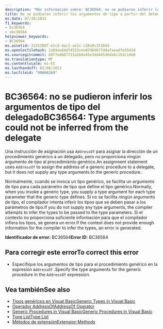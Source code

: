 ```yaml
---
description: 'Más información sobre: BC36564: no se pudieron inferir los argumentos de tipo del delegado'
title: No se pudieron inferir los argumentos de tipo a partir del delegado
ms.date: 07/20/2015
f1_keywords:
- bc36564
- vbc36564
helpviewer_keywords:
- BC36564
ms.assetid: 21312807-e1cd-4ac1-ae1c-c28a9c25164d
ms.openlocfilehash: 1a83ee64df4523cee87d0d677ddafaeadfe5543d
ms.sourcegitcommit: ddf7edb67715a5b9a45e3dd44536dabc153c1de0
ms.translationtype: MT
ms.contentlocale: es-ES
ms.lasthandoff: 02/06/2021
ms.locfileid: "99666269"
---
```

# <a name="bc36564-type-arguments-could-not-be-inferred-from-the-delegate"></a><span data-ttu-id="5a703-103">BC36564: no se pudieron inferir los argumentos de tipo del delegado</span><span class="sxs-lookup"><span data-stu-id="5a703-103">BC36564: Type arguments could not be inferred from the delegate</span></span>

<span data-ttu-id="5a703-104">Una instrucción de asignación usa `AddressOf` para asignar la dirección de un procedimiento genérico a un delegado, pero no proporciona ningún argumento de tipo al procedimiento genérico.</span><span class="sxs-lookup"><span data-stu-id="5a703-104">An assignment statement uses `AddressOf` to assign the address of a generic procedure to a delegate, but it does not supply any type arguments to the generic procedure.</span></span>

 <span data-ttu-id="5a703-105">Normalmente, cuando se invoca un tipo genérico, se facilita un argumento de tipo para cada parámetro de tipo que define el tipo genérico.</span><span class="sxs-lookup"><span data-stu-id="5a703-105">Normally, when you invoke a generic type, you supply a type argument for each type parameter that the generic type defines.</span></span> <span data-ttu-id="5a703-106">Si no se facilita ningún argumento de tipo, el compilador intenta inferir los tipos que se deben pasar a los parámetros de tipo.</span><span class="sxs-lookup"><span data-stu-id="5a703-106">If you do not supply any type arguments, the compiler attempts to infer the types to be passed to the type parameters.</span></span> <span data-ttu-id="5a703-107">Si el contexto no proporciona suficiente información para que el compilador infiera los tipos, se genera un error.</span><span class="sxs-lookup"><span data-stu-id="5a703-107">If the context does not provide enough information for the compiler to infer the types, an error is generated.</span></span>

 <span data-ttu-id="5a703-108">**Identificador de error:** BC36564</span><span class="sxs-lookup"><span data-stu-id="5a703-108">**Error ID:** BC36564</span></span>

## <a name="to-correct-this-error"></a><span data-ttu-id="5a703-109">Para corregir este error</span><span class="sxs-lookup"><span data-stu-id="5a703-109">To correct this error</span></span>

- <span data-ttu-id="5a703-110">Especifique los argumentos de tipo para el procedimiento genérico en la expresión `AddressOf` .</span><span class="sxs-lookup"><span data-stu-id="5a703-110">Specify the type arguments for the generic procedure in the `AddressOf` expression.</span></span>

## <a name="see-also"></a><span data-ttu-id="5a703-111">Vea también</span><span class="sxs-lookup"><span data-stu-id="5a703-111">See also</span></span>

- [<span data-ttu-id="5a703-112">Tipos genéricos en Visual Basic</span><span class="sxs-lookup"><span data-stu-id="5a703-112">Generic Types in Visual Basic</span></span>](../../programming-guide/language-features/data-types/generic-types.md)
- [<span data-ttu-id="5a703-113">Operador AddressOf</span><span class="sxs-lookup"><span data-stu-id="5a703-113">AddressOf Operator</span></span>](../operators/addressof-operator.md)
- [<span data-ttu-id="5a703-114">Generic Procedures in Visual Basic</span><span class="sxs-lookup"><span data-stu-id="5a703-114">Generic Procedures in Visual Basic</span></span>](../../programming-guide/language-features/data-types/generic-procedures.md)
- [<span data-ttu-id="5a703-115">Type List</span><span class="sxs-lookup"><span data-stu-id="5a703-115">Type List</span></span>](../statements/type-list.md)
- [<span data-ttu-id="5a703-116">Métodos de extensión</span><span class="sxs-lookup"><span data-stu-id="5a703-116">Extension Methods</span></span>](../../programming-guide/language-features/procedures/extension-methods.md)
